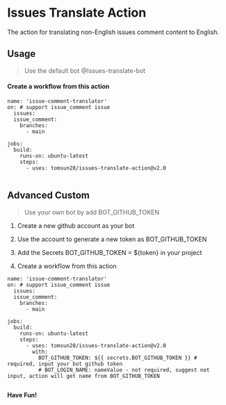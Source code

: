 
# Issues Translate Action  

The action for translating non-English issues comment content to English.   


## Usage  

> Use the default bot @Issues-translate-bot  

#### Create a workflow from this action   

````
name: 'issue-comment-translator'
on: # support issue_comment issue
  issues:
  issue_comment:
    branches:
      - main

jobs:
  build:
    runs-on: ubuntu-latest
    steps:
      - uses: tomsun28/issues-translate-action@v2.0
          

````


## Advanced Custom   

> Use your own bot by add BOT_GITHUB_TOKEN   
> 

1. Create a new github account as your bot  

2. Use the account to generate a new token as BOT_GITHUB_TOKEN  

3. Add the Secrets BOT_GITHUB_TOKEN = ${token} in your project  

4. Create a workflow from this action    
````
name: 'issue-comment-translator'
on: # support issue_comment issue
  issues:
  issue_comment:
    branches:
      - main

jobs:
  build:
    runs-on: ubuntu-latest
    steps:
      - uses: tomsun28/issues-translate-action@v2.0
        with:
          BOT_GITHUB_TOKEN: ${{ secrets.BOT_GITHUB_TOKEN }} # required, input your bot github token
          # BOT_LOGIN_NAME: nameValue - not required, suggest not input, action will get name from BOT_GITHUB_TOKEN
          

````

**Have Fun!**  





